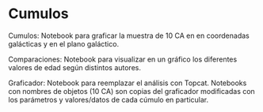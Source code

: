# Cumulos
Cumulos: Notebook para graficar la muestra de 10 CA en  en coordenadas galácticas y en el plano galáctico.


Comparaciones: Notebook para visualizar en un gráfico los diferentes valores de edad según distintos autores.


Graficador: Notebook para reemplazar el análisis con Topcat.
Notebooks con nombres de objetos (10 CA) son copias del graficador modificadas con los parámetros y valores/datos de cada cúmulo en particular.


